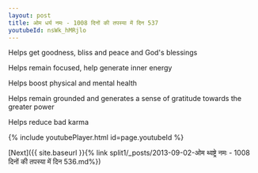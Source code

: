 ```yaml
---
layout: post
title: ओम धर्य नमः - 1008 दिनों की तपस्या में दिन 537
youtubeId: nsWk_hMRjlo
---
```

 
 
Helps get goodness, bliss and peace and God's blessings
 
Helps remain focused, help generate inner energy 
 
Helps boost physical and mental health 
 
Helps remain grounded and generates a sense of gratitude towards the greater power 
 
Helps reduce bad karma
 
 
 
 


{% include youtubePlayer.html id=page.youtubeId %}
 
[Next]({{ site.baseurl }}{% link  split1/_posts/2013-09-02-ओम थ्वष्ट्रे नमः - 1008 दिनों की तपस्या में दिन 536.md%})
 

